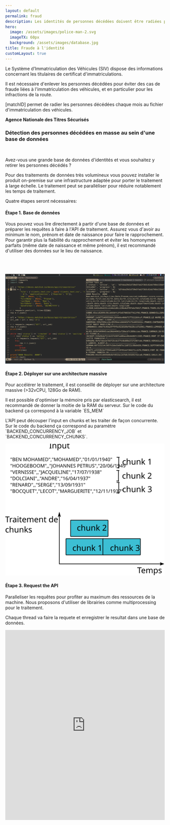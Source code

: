 ```yaml
---
layout: default
permalink: fraud
description: Les identités de personnes décédées doivent être radiées pour éviter les fraudes
hero:
  image: /assets/images/police-man-2.svg
  imageTX: 60px
  background: /assets/images/database.jpg
title: Fraude à l'identité
customLayout: true
---
```


<div class="fr-col-12">
<div class="fr-container">
<div class="fr-grid-row fr-grid-row--gutters" style="flex-direction: row-reverse;">

<div class="fr-col-xl-6 fr-col-lg-6 fr-col-md-6 fr-col-sm-12 fr-col-12">
    <div class="fr-callout">
    <p>
    Le Système d’Immatriculation des Véhicules (SIV) dispose des informations concernant les titulaires de certificat d'immatriculations. </p>
    <p>
    Il est nécessaire d'enlever les personnes décédées pour éviter des cas de fraude liées à l'immatriculation des véhicules, et en particulier pour les infractions de la route. </p>
    <p>
    [matchID] permet de radier les personnes décédées chaque mois au fichier d'immatriculation des véhicules.  </p>
    <div class="fr-text--right"><strong> Agence Nationale des Titres Sécurisés </strong></div>
    </div>
</div>

<div class="fr-col-xl-6 fr-col-lg-6 fr-col-md-6 fr-col-sm-12 fr-col-12">
    <h3> Détection des personnes décédées en masse au sein d'une base de données </h3>
    <p><br></p>
    <p>
        Avez-vous une grande base de données d'identités et vous souhaitez y retirer les personnes décédés ?
    </p>
    <p>
    Pour des traitements de données très volumineux vous pouvez installer le produit on-premise sur une infrastructure adaptée pour porter le traitement à large échelle.
    Le traitement peut se paralléliser pour réduire notablement les temps de traitement.
    </p>
    <p>
        Quatre étapes seront nécessaires:
    </p>
</div>

</div>
</div>
</div>


<div class="fr-col-12">
<div class="fr-container">
<div class="fr-grid-row fr-grid-row--gutters" style="flex-direction: row-reverse;">
<div class="fr-col-xl-6 fr-col-lg-6 fr-col-md-6 fr-col-sm-12 fr-col-12">
    <h4> Étape 1. Base de données </h4>
    <p>
        Vous pouvez vous lire directement à partir d'une base de données et préparer les requêtes à faire à l'API de traitement.
        Assurez vous d'avoir au minimum le nom, prénom et date de naissance pour faire le rapprochement. Pour garantir plus la fiabilité du rapprochement et éviter les homonymes parfaits (même date de naissance et même prénom), il est recommandé d'utiliser des données sur le lieu de naissance.
    </p>
</div>
<div class="fr-col-xl-6 fr-col-lg-6 fr-col-md-6 fr-col-sm-12 fr-col-12">
    <div class="fr-vcenter">
        <span class="fr-mobile--hide"><br><br><br></span>
        <img class="fr-responsive-img" src="assets/images/deces-backend-test.png" alt="fichier">
    </div>
</div>
</div>
</div>
</div>

<div class="fr-col-xl-6 fr-col-lg-6 fr-col-md-6 fr-col-sm-12 fr-col-12">
    <h4> Étape 2. Déployer sur une architecture massive </h4>
    <p>
      Pour accélérer le traitement, il est conseillé de déployer sur une architecture massive (>32vCPU, 128Go de RAM).
    </p>
    <p>
      Il est possible d'optimiser la mémoire pris par elasticsearch, il est recommandé de donner la moitie de la RAM du serveur. Sur le code du backend ça correspond à la variable `ES_MEM`
    </p>
    <p>
      L'API peut découper l'input en chunks et les traiter de façon concurrente. Sur le code du backend ça correspond au paramètre `BACKEND_CONCURRENCY_JOB` et `BACKEND_CONCURRENCY_CHUNKS`.
    </p>
</div>
<div class="fr-col-xl-6 fr-col-lg-6 fr-col-md-6 fr-col-sm-12 fr-col-12">
    <div class="fr-vcenter">
        <img class="fr-responsive-img" src="assets/images/thread-chunk.svg" alt="traitement des chunk">
    </div>
</div>

<div class="fr-col-12">
<div class="fr-container">
<div class="fr-grid-row fr-grid-row--gutters" style="flex-direction: row-reverse;">
<div class="fr-col-xl-6 fr-col-lg-6 fr-col-md-6 fr-col-sm-12 fr-col-12">
    <h4> Étape 3. Request the API </h4>
    <p>
      Paralleliser les requêtes pour profiter au maximum des ressources de la machine.
      Nous proposons d'utiliser de librairies comme multiprocessing pour le traitement.
    </p>
    <p>
      Chaque thread va faire la requete et enregistrer le resultat dans une base de données.
    </p>

</div>
<div class="fr-col-xl-6 fr-col-lg-6 fr-col-md-6 fr-col-sm-12 fr-col-12">
    <div style="overflow:hidden;">
        <iframe frameborder="0" width="100%" height="600px"
            scrolling="no" style="margin-top: 0px;"
            src="https://repl.it/@cristianpb/thread-bulk-decespy?lite=true"
        ></iframe>
    </div>
</div>
</div>
</div>
</div>

